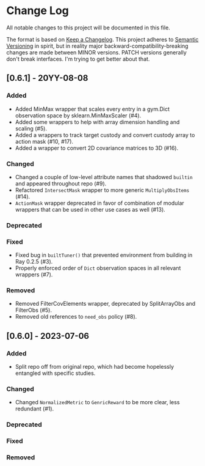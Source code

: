 # Change Log
All notable changes to this project will be documented in this file.
 
The format is based on [Keep a Changelog](http://keepachangelog.com/).
This project adheres to [Semantic Versioning](http://semver.org/) in spirit, but in reality major backward-compatibility-breaking changes are made between MINOR versions.
PATCH versions generally don't break interfaces.
I'm trying to get better about that. 

## [0.6.1] - 20YY-08-08

### Added
- Added MinMax wrapper that scales every entry in a gym.Dict observation space by sklearn.MinMaxScaler (#4).
- Added some wrappers to help with array dimension handling and scaling (#5).
- Added a wrappers to track target custody and convert custody array to action mask (#10, #17).
- Added a wrapper to convert 2D covariance matrices to 3D (#16).

### Changed
- Changed a couple of low-level attribute names that shadowed `builtin` and appeared throughout repo (#9).
- Refactored `IntersectMask` wrapper to more generic `MultiplyObsItems` (#14).
- `ActionMask` wrapper deprecated in favor of combination of modular wrappers that can be used in other use cases as well (#13).

### Deprecated

### Fixed
- Fixed bug in `builtTuner()` that prevented environment from building in Ray 0.2.5 (#3).
- Properly enforced order of `Dict` observation spaces in all relevant wrappers (#7).

### Removed
- Removed FilterCovElements wrapper, deprecated by SplitArrayObs and FilterObs (#5).
- Removed old references to `need_obs` policy (#8). 

## [0.6.0] - 2023-07-06

### Added
- Split repo off from original repo, which had become hopelessly entangled with specific studies.

### Changed
- Changed `NormalizedMetric` to `GenricReward` to be more clear, less redundant (#1).

### Deprecated

### Fixed

### Removed
